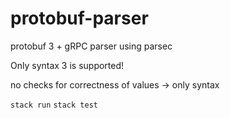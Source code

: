 # protobuf-parser

protobuf 3 + gRPC parser using parsec

Only syntax 3 is supported!

no checks for correctness of values -> only syntax

`stack run`
`stack test`
